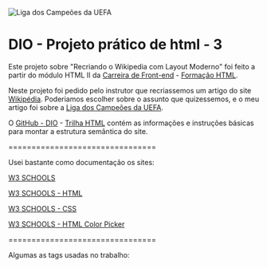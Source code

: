 
![Liga dos Campeões da UEFA]([https://upload.wikimedia.org/wikipedia/commons/f/f3/Logo_UEFA_Champions_League.png](https://th.bing.com/th/id/R.9630978dfb6af19f610f4d0b4439c96c?rik=HaersAGlSNRDJA&pid=ImgRaw&r=0))

# DIO - Projeto prático de html - 3

Este projeto sobre "Recriando o Wikipedia com Layout Moderno" foi feito a partir do módulo HTML II da [Carreira de Front-end](https://www.dio.me/careers/front-end) - [Formação HTML](https://www.dio.me/curso-html).

Neste projeto foi pedido pelo instrutor que recriassemos um artigo do site [Wikipédia](https://pt.wikipedia.org/wiki/Wikip%C3%A9dia:P%C3%A1gina_principal). Poderiamos escolher sobre o assunto que quizessemos, e o meu artigo foi sobre a [Liga dos Campeões da UEFA](https://pt.wikipedia.org/wiki/Liga_dos_Campe%C3%B5es_da_UEFA). 

O [GitHub - DIO](https://github.com/digitalinnovationone) - [Trilha HTML](https://github.com/digitalinnovationone/trilha-html-modulo-3) contém as informações e instruções básicas para montar a estrutura semântica do site.

================================

Usei bastante como documentação os sites: 

[W3 SCHOOLS](https://www.w3schools.com/) 

[W3 SCHOOLS - HTML](https://www.w3schools.com/html/default.asp) 

[W3 SCHOOLS - CSS](https://www.w3schools.com/css/default.asp) 

[W3 SCHOOLS - HTML Color Picker](https://www.w3schools.com/colors/colors_picker.asp)


================================


Algumas as tags usadas no trabalho:

